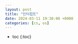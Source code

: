 ```yaml
---
layout: post
title: "인터럽트"
date: 2024-03-11 19:30:00 +0900
categories: [cs, os]
---
```

* toc
{:toc}